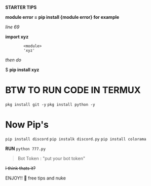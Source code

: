 **STARTER TIPS**

**module error = pip install {module error}
for example**

*line 69*

**import xyz**

            <module>
            'xyz'
            
   _then do_

$ **pip install xyz**

# BTW TO RUN CODE IN TERMUX

``pkg install git -y``
``pkg install python -y``

# Now Pip's


``pip install discord``
``pip instalk discord.py``
``pip install colorama``

**RUN**
``python 777.py``

> Bot Token : "put your bot token"

~~I think thats it?~~

ENJOY!! 🫡 free tips and nuke

